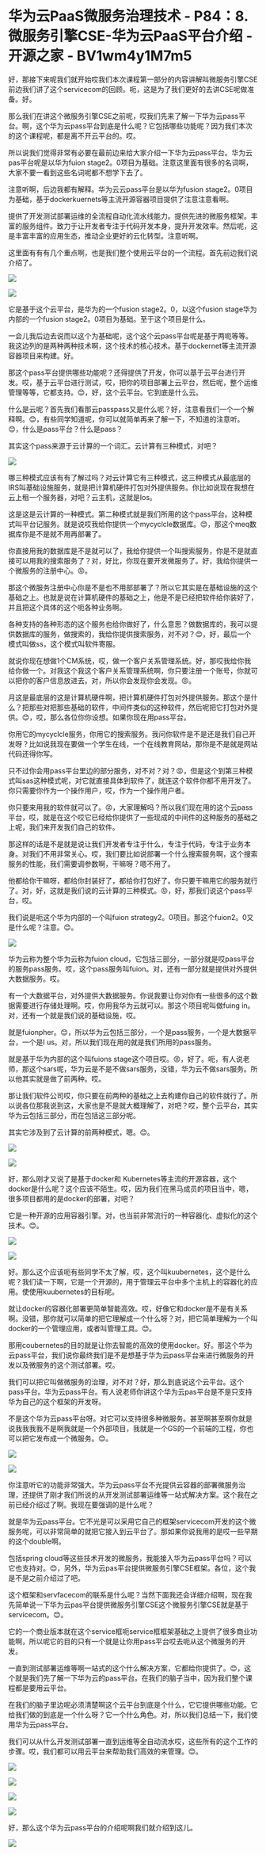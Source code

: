 # 华为云PaaS微服务治理技术 - P84：8.微服务引擎CSE-华为云PaaS平台介绍 - 开源之家 - BV1wm4y1M7m5

好，那接下来呢我们就开始哎我们本次课程第一部分的内容讲解叫微服务引擎CSE前边我们讲了这个servicecom的回顾。呃，这是为了我们更好的去讲CSE呢做准备。好。

那么我们在讲这个微服务引擎CSE之前呢，哎我们先来了解一下华为云pass平台。啊，这个华为云pass平台到底是什么呢？它包括哪些功能呢？因为我们本次的这个课程呢，都是离不开云平台的。哎。

所以说我们觉得非常有必要在最前边来给大家介绍一下华为云pass平台。华为云pas平台呢是以华为fuion stage2。0项目为基础。注意这里面有很多的名词啊，大家不要一看到这些名词呢都不想学下去了。

注意听啊，后边我都有解释。华为云云pass平台是以华为fusion stage2。0项目为基础，基于dockerkuernets等主流开源容器项目提供了注意注意看啊。

提供了开发测试部署运维的全流程自动化流水线能力。提供先进的微服务框架。丰富的服务组件。致力于让开发者专注于代码开发本身，提升开发效率。然后呢，这是丰富丰富的应用生态，推动企业更好的云化转型。注意听啊。

这里面有有有几个重点啊，也是我们整个使用云平台的一个流程。首先前边我们说介绍了。

![](img/1f0b799b41cbd00489418b91cd601c18_1.png)

![](img/1f0b799b41cbd00489418b91cd601c18_2.png)

它是基于这个云平台，是华为的一个fusion stage2。0，以这个fusion stage华为内部的一个fusion stage2。0项目为基础。至于这个项目是什么。

一会儿我后边去说而以这个为基础呢，这个这个云pass平台呢是基于两呃等等。我这边列的是两种两种技术啊，这个技术的核心技术。基于dockernet等主流开源容器项目来构建。好。

那这个pass平台提供哪些功能呢？还得提供了开发，你可以基于云平台进行开发。哎，基于云平台进行测试，哎，把你的项目部署上云平台，然后呢，整个运维管理等等，它都支持。😊，好，这个云平台。它到底是什么云。

什么是云呢？首先我们看那云passpass又是什么呢？好，注意看我们一个一个解释啊。😊，有些同学知道呢，你可以就简单再来了解一下，不知道的注意听。😊，什么是pass平台？什么是pass？

其实这个pass来源于云计算的一个词汇。云计算有三种模式，对吧？

![](img/1f0b799b41cbd00489418b91cd601c18_4.png)

哪三种模式应该有有了解过吗？对云计算它有三种模式，这三种模式从最底层的IRS叫基础设施服务，就是把计算机硬件打包对外提供服务。你比如说现在我想在云上租一个服务器，对吧？云主机，这就是Ios。

这是这是云计算的一种模式。第二种模式就是我们所用的这个pass平台。这种模式叫平台记服务。就是说哎我给你提供一个mycyclcle数据库。😊，那这个meq数据库你是不是就不用再部署了。

你直接用我的数据库是不是就可以了，我给你提供一个叫搜索服务，你是不是就直接可以用我的搜索服务了？对，好比，你现在要开发微服务了。好，我给你提供一个微服务的注册中心。😡。

那这个微服务注册中心你是不是也不用部部署了？所以它其实是在基础设施的这个基础之上。也就是说在计算机硬件的基础之上，他是不是已经把软件给你装好了，并且把这个具体的这个呃各种业务啊。

各种支持的各种形态的这个服务也给你做好了，什么意思？做数据库的，我可以提供数据库的服务，做搜索的，我给你提供搜索服务，对不对？😊，好，最后一个模式叫做ss，这个模式叫软件寄服。

就说你现在想做1个CM系统，哎，做一个客户关系管理系统。好，那哎我给你我给你做一个。对我这个我这个客户关系管理系统啊，你只要注册一个账号，你就可以把你的客户信息放进去。对，所以你会发现你会发现。😡。

月这是最底层的这是计算机硬件啊，把计算机硬件打包对外提供服务。那这个是什么？把那些对把那些基础的软件，中间件类似的这种软件，然后呢把它打包对外提供。😊，哎，那么各位你你设想。如果你现在用pass平台。

你用它的mycyclcle服务，你用它的搜索服务。我问你软件是不是还是我们自己开发呀？比如说我现在要做一个学生在线，一个在线教育网站，那你是不是就是网站代码还得你写。

只不过你会用pass平台里边的部分服务，对不对？对？😡，但是这个到第三种模式叫sas这种模式呢，对它就直接具体到软件了，就连这个软件你都不用开发了。你只需要你作为一个操作用户，哎，作为一个操作用户者。

你只要来用我的软件就可以了。😡，大家理解吗？所以我们现在用的这个云pass平台，哎，就是在这个哎它已经给你提供了一些现成的中间件的这种服务的基础之上呢，我们来开发我们自己的软件。

那这样的话是不是就是说让我们开发者专注于什么，专注于代码，专注于业务本身。对我们不用非常关心。哎，我们要比如说部署一个什么搜索服务啊，这个搜索服务的性能，我们需要调参数啊，干嘛呀？嗯不用了。

他都给你干嘛呀，都给你封装好了，都给你打包好了。你只要干嘛用它的服务就行了。对，好，这就是我们说的云计算的三种模式。😡，好，那我们说这个pass平台，哎。

我们说是呃这个华为内部的一个叫fuion strategy2。0项目。那这个fuion2。0又是什么呢？注意。😊。



![](img/1f0b799b41cbd00489418b91cd601c18_6.png)

华为云称为整个华为云称为fuion cloud，它包括三部分，一部分就是哎pass平台的服务pass服务。哎，这个pass服务叫fuion。对，还有一部分就是提供对外提供大数据服务。哎。

有一个大数据平台，对外提供大数据服务。你说我要让你对你有一些很多的这个数据需要进行存储处理啊。哎，你用我华为云就可以。那这个项目呢叫做fuing in。对，还有一个就是我们说的基础设施，哎。

就是fuionpher。😊，所以华为云包括三部分，一个是pass服务，一个是大数据平台，一个是I us。对，所以我们现在用的就是我们所用的pass服务。

就是基于华为内部的这个叫fuions stage这个项目哎。😡，好了。呃，有人说老师，那这个sars呢，华为云是不是不做sars服务，没错，华为云不做sars服务。所以他其实就是做了前两种。哎。

那让我们软件公司哎，你只要在前两种的基础之上去构建你自己的软件就行了。所以说各位那我说到这，大家也是不是就大概理解了，对吧？哎，整个云平台，其实华为云包括三部分，而在包括这三部分呢。

其实它涉及到了云计算的前两种模式，嗯。😊。

![](img/1f0b799b41cbd00489418b91cd601c18_8.png)

![](img/1f0b799b41cbd00489418b91cd601c18_9.png)

好，那么刚才又说了是基于docker和 Kubernetes等主流的开源容器，这个docker是什么呢？这个应该不陌生。哎，因为我们在黑马成员的项目当中，嗯，很多项目都用的是docker的部署，对吧？

它是一种开源的应用容器引擎。对，也当前非常流行的一种容器化、虚拟化的这个技术。😊。

![](img/1f0b799b41cbd00489418b91cd601c18_11.png)

![](img/1f0b799b41cbd00489418b91cd601c18_12.png)

好。那么这个应该呃有些同学不太了解，哎，这个叫kuubernetes，这个是什么呢？我们读一下啊，它是一个开源的，用于管理云平台中多个主机上的容器化的应用。使使用kuubernetes的目标呢。

就让docker的容器化部署更简单智能高效。哎，好像它和docker是不是有关系啊。没错，那你就可以简单的把它理解成一个什么呀？对，把它简单理解为一个叫docker的一个管理应用，或者叫管理工具。😊。

那用coubernetes的目的就是让你去智能的高效的使用docker。好。那这个华为云pass平台，我们说你最终我们是不是想基于华为云pass平台来进行微服务的开发以及微服务的这个测试部署。哎。

我们可以把它叫做微服务的治理，对不对？好，那么到底说这个云平台。这个pass平台。华为云pass平台。有人说老师你讲这个华为云pas平台是不是只支持华为自己的这个框架的开发呀。

不是这个华为云pass平台呀。对它可以支持很多种微服务。甚至啊甚至啊你就是说我我我我不是啊我就是一个外部项目，我就是一个GS的一个前端的工程，你也可以把它发布成一个微服务。😊。



![](img/1f0b799b41cbd00489418b91cd601c18_14.png)

![](img/1f0b799b41cbd00489418b91cd601c18_15.png)

你注意听它的功能非常强大。华为云pass平台不光提供云容器的部署微服务治理，还提供了刚才我们所说的从开发测试部署运维等一站式解决方案。这个我在之前已经介绍过了啊。我现在要强调的是什么呢？

就是华为云pass平台。它不光是可以采用它自己的框架servicecom开发的这个微服务呢，可以非常简单的就把它接入到云平台了。那如果你说我用的是哎一些早期的这个double啊。

包括spring cloud等这些技术开发的微服务，我能接入华为云pass平台吗？可以它也支持对。😊，另外，华为云pas平台提供微服务引擎CSE框架。各位，这个我是不是之前介绍过了吧。

这个框架和servfacecom的联系是什么呢？当然下面我还会详细介绍啊，现在我先简单说一下华为云pas平台提供微服务引擎CSE这个微服务引擎CSE就是基于servicecom。😊。

它的一个商业版本就在这个service框呃service框框架基础之上提供了很多商业功能啊，所以呢它的目的只有一个就是让你用pass平台哎去呃从这个微服务的开发。

一直到测试部署运维等啊一站式的这个什么解决方案，它都给你提供了。😊，这个就是我们先了解一下华为云的pass平台。在我们的脑子当中，因为我们整个课程都是要用云平台。

在我们的脑子里边呢必须清楚啊这个云平台到底是个什么，它它提供哪些功能。它给我们做的到底是一个什么呀？它一个什么角色。对，所以我们总结一下，我们使用华为云pass平台。

我们可以从什么开发测试部署一直到运维等全自动流水哎，这些所有的这个工作的步骤。哎，我们都可以用云平台来帮助我们高效的来管理。😊。



![](img/1f0b799b41cbd00489418b91cd601c18_17.png)

![](img/1f0b799b41cbd00489418b91cd601c18_18.png)

![](img/1f0b799b41cbd00489418b91cd601c18_19.png)

![](img/1f0b799b41cbd00489418b91cd601c18_20.png)

好，那么这个华为云pass平台的介绍呢啊我们就介绍到这儿。

![](img/1f0b799b41cbd00489418b91cd601c18_22.png)